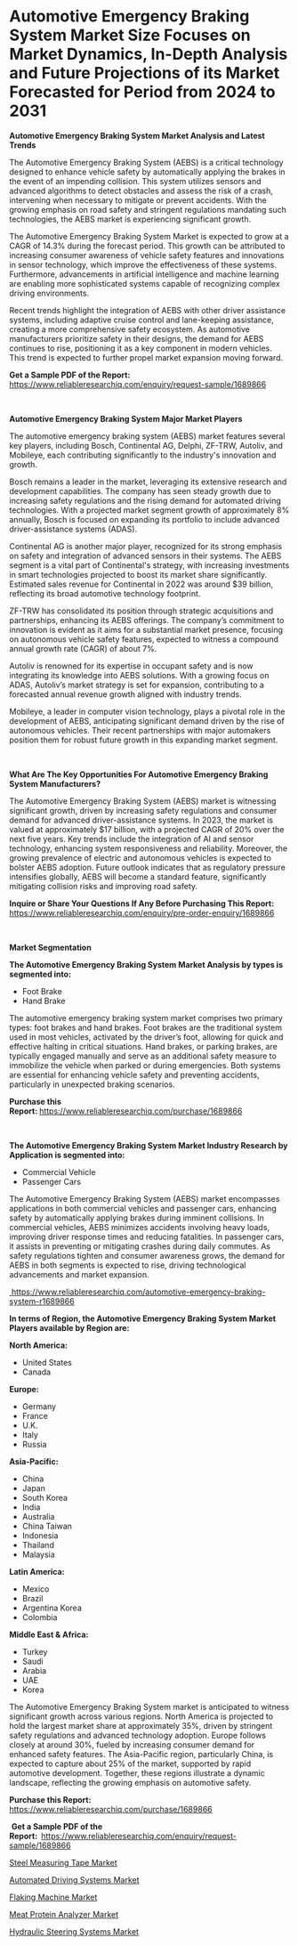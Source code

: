 <p><h1>Automotive Emergency Braking System Market Size Focuses on Market Dynamics, In-Depth Analysis and Future Projections of its Market Forecasted for Period from 2024 to 2031</h1></p><p><strong>Automotive Emergency Braking System Market Analysis and Latest Trends</strong></p>
<p><p>The Automotive Emergency Braking System (AEBS) is a critical technology designed to enhance vehicle safety by automatically applying the brakes in the event of an impending collision. This system utilizes sensors and advanced algorithms to detect obstacles and assess the risk of a crash, intervening when necessary to mitigate or prevent accidents. With the growing emphasis on road safety and stringent regulations mandating such technologies, the AEBS market is experiencing significant growth.</p><p>The Automotive Emergency Braking System Market is expected to grow at a CAGR of 14.3% during the forecast period. This growth can be attributed to increasing consumer awareness of vehicle safety features and innovations in sensor technology, which improve the effectiveness of these systems. Furthermore, advancements in artificial intelligence and machine learning are enabling more sophisticated systems capable of recognizing complex driving environments.</p><p>Recent trends highlight the integration of AEBS with other driver assistance systems, including adaptive cruise control and lane-keeping assistance, creating a more comprehensive safety ecosystem. As automotive manufacturers prioritize safety in their designs, the demand for AEBS continues to rise, positioning it as a key component in modern vehicles. This trend is expected to further propel market expansion moving forward.</p></p>
<p><strong>Get a Sample PDF of the Report:&nbsp;</strong> <a href="https://www.reliableresearchiq.com/enquiry/request-sample/1689866?utm_campaign=1577&utm_medium=2&utm_source=Github&utm_content=ia&utm_term=19102024&utm_id=automotive-emergency-braking-system">https://www.reliableresearchiq.com/enquiry/request-sample/1689866</a></p>
<p>&nbsp;</p>
<p><strong>Automotive Emergency Braking System Major Market Players</strong></p>
<p><p>The automotive emergency braking system (AEBS) market features several key players, including Bosch, Continental AG, Delphi, ZF-TRW, Autoliv, and Mobileye, each contributing significantly to the industry's innovation and growth. </p><p>Bosch remains a leader in the market, leveraging its extensive research and development capabilities. The company has seen steady growth due to increasing safety regulations and the rising demand for automated driving technologies. With a projected market segment growth of approximately 8% annually, Bosch is focused on expanding its portfolio to include advanced driver-assistance systems (ADAS).</p><p>Continental AG is another major player, recognized for its strong emphasis on safety and integration of advanced sensors in their systems. The AEBS segment is a vital part of Continental's strategy, with increasing investments in smart technologies projected to boost its market share significantly. Estimated sales revenue for Continental in 2022 was around $39 billion, reflecting its broad automotive technology footprint.</p><p>ZF-TRW has consolidated its position through strategic acquisitions and partnerships, enhancing its AEBS offerings. The company’s commitment to innovation is evident as it aims for a substantial market presence, focusing on autonomous vehicle safety features, expected to witness a compound annual growth rate (CAGR) of about 7%.</p><p>Autoliv is renowned for its expertise in occupant safety and is now integrating its knowledge into AEBS solutions. With a growing focus on ADAS, Autoliv’s market strategy is set for expansion, contributing to a forecasted annual revenue growth aligned with industry trends.</p><p>Mobileye, a leader in computer vision technology, plays a pivotal role in the development of AEBS, anticipating significant demand driven by the rise of autonomous vehicles. Their recent partnerships with major automakers position them for robust future growth in this expanding market segment.</p></p>
<p>&nbsp;</p>
<p><strong>What Are The Key Opportunities For Automotive Emergency Braking System Manufacturers?</strong></p>
<p><p>The Automotive Emergency Braking System (AEBS) market is witnessing significant growth, driven by increasing safety regulations and consumer demand for advanced driver-assistance systems. In 2023, the market is valued at approximately $17 billion, with a projected CAGR of 20% over the next five years. Key trends include the integration of AI and sensor technology, enhancing system responsiveness and reliability. Moreover, the growing prevalence of electric and autonomous vehicles is expected to bolster AEBS adoption. Future outlook indicates that as regulatory pressure intensifies globally, AEBS will become a standard feature, significantly mitigating collision risks and improving road safety.</p></p>
<p><strong>Inquire or Share Your Questions If Any Before Purchasing This Report:</strong> <a href="https://www.reliableresearchiq.com/enquiry/pre-order-enquiry/1689866?utm_campaign=1577&utm_medium=2&utm_source=Github&utm_content=ia&utm_term=19102024&utm_id=automotive-emergency-braking-system">https://www.reliableresearchiq.com/enquiry/pre-order-enquiry/1689866</a></p>
<p>&nbsp;</p>
<p><strong>Market Segmentation</strong></p>
<p><strong>The Automotive Emergency Braking System Market Analysis by types is segmented into:</strong></p>
<p><ul><li>Foot Brake</li><li>Hand Brake</li></ul></p>
<p><p>The automotive emergency braking system market comprises two primary types: foot brakes and hand brakes. Foot brakes are the traditional system used in most vehicles, activated by the driver’s foot, allowing for quick and effective halting in critical situations. Hand brakes, or parking brakes, are typically engaged manually and serve as an additional safety measure to immobilize the vehicle when parked or during emergencies. Both systems are essential for enhancing vehicle safety and preventing accidents, particularly in unexpected braking scenarios.</p></p>
<p><strong>Purchase this Report:&nbsp;</strong><a href="https://www.reliableresearchiq.com/purchase/1689866?utm_campaign=1577&utm_medium=2&utm_source=Github&utm_content=ia&utm_term=19102024&utm_id=automotive-emergency-braking-system">https://www.reliableresearchiq.com/purchase/1689866</a></p>
<p>&nbsp;</p>
<p><strong>The Automotive Emergency Braking System Market Industry Research by Application is segmented into:</strong></p>
<p><ul><li>Commercial Vehicle</li><li>Passenger Cars</li></ul></p>
<p><p>The Automotive Emergency Braking System (AEBS) market encompasses applications in both commercial vehicles and passenger cars, enhancing safety by automatically applying brakes during imminent collisions. In commercial vehicles, AEBS minimizes accidents involving heavy loads, improving driver response times and reducing fatalities. In passenger cars, it assists in preventing or mitigating crashes during daily commutes. As safety regulations tighten and consumer awareness grows, the demand for AEBS in both segments is expected to rise, driving technological advancements and market expansion.</p></p>
<p><a href="https://www.reliableresearchiq.com/automotive-emergency-braking-system-r1689866?utm_campaign=1577&utm_medium=2&utm_source=Github&utm_content=ia&utm_term=19102024&utm_id=automotive-emergency-braking-system">&nbsp;https://www.reliableresearchiq.com/automotive-emergency-braking-system-r1689866</a></p>
<p><strong>In terms of Region, the Automotive Emergency Braking System Market Players available by Region are:</strong></p>
<p>
    <p> <strong> North America: </strong>
        <ul>
            <li>United States</li>
            <li>Canada</li>
        </ul>
        </p> 
    <p> <strong> Europe: </strong>
        <ul>
            <li>Germany</li>
            <li>France</li>
            <li>U.K.</li>
            <li>Italy</li>
            <li>Russia</li>
        </ul>
        </p> 
    <p> <strong> Asia-Pacific: </strong>
        <ul>
            <li>China</li>
            <li>Japan</li>
            <li>South Korea</li>
            <li>India</li>
            <li>Australia</li>
            <li>China Taiwan</li>
            <li>Indonesia</li>
            <li>Thailand</li>
            <li>Malaysia</li>
        </ul>
        </p> 
    <p> <strong> Latin America: </strong>
        <ul>
            <li>Mexico</li>
            <li>Brazil</li>
            <li>Argentina Korea</li>
            <li>Colombia</li>
        </ul>
        </p> 
    <p> <strong> Middle East & Africa: </strong>
        <ul>
            <li>Turkey</li>
            <li>Saudi</li>
            <li>Arabia</li>
            <li>UAE</li>
            <li>Korea</li>
        </ul>
    </p>
    </p>
<p><p>The Automotive Emergency Braking System market is anticipated to witness significant growth across various regions. North America is projected to hold the largest market share at approximately 35%, driven by stringent safety regulations and advanced technology adoption. Europe follows closely at around 30%, fueled by increasing consumer demand for enhanced safety features. The Asia-Pacific region, particularly China, is expected to capture about 25% of the market, supported by rapid automotive development. Together, these regions illustrate a dynamic landscape, reflecting the growing emphasis on automotive safety.</p></p>
<p><strong>Purchase this Report: </strong><a href="https://www.reliableresearchiq.com/purchase/1689866?utm_campaign=1577&utm_medium=2&utm_source=Github&utm_content=ia&utm_term=19102024&utm_id=automotive-emergency-braking-system">https://www.reliableresearchiq.com/purchase/1689866</a></p>
<p>&nbsp;<strong>Get a Sample PDF of the Report:&nbsp;&nbsp;</strong><a href="https://www.reliableresearchiq.com/enquiry/request-sample/1689866?utm_campaign=1577&utm_medium=2&utm_source=Github&utm_content=ia&utm_term=19102024&utm_id=automotive-emergency-braking-system">https://www.reliableresearchiq.com/enquiry/request-sample/1689866</a></p>
<p><strong></strong></p>
<p><p><a href="https://www.linkedin.com/pulse/steel-measuring-tape-market-velocity-124-cagr-trajectory-d3q3c?utm_campaign=1577&utm_medium=2&utm_source=Github&utm_content=ia&utm_term=19102024&utm_id=automotive-emergency-braking-system">Steel Measuring Tape Market</a></p><p><a href="https://github.com/denishaucarn/Market-Research-Report-List-1/blob/main/automated-driving-systems-market.md?utm_campaign=1577&utm_medium=2&utm_source=Github&utm_content=ia&utm_term=19102024&utm_id=automotive-emergency-braking-system">Automated Driving Systems Market</a></p><p><a href="https://issuu.com/reportprime-2/docs/flaking-machine-market-size-2030.pp_0d92980a908e70?utm_campaign=1577&utm_medium=2&utm_source=Github&utm_content=ia&utm_term=19102024&utm_id=automotive-emergency-braking-system">Flaking Machine Market</a></p><p><a href="https://www.linkedin.com/pulse/meat-protein-analyzer-market-outlook-forecast-from-2024-2031-shwsc?utm_campaign=1577&utm_medium=2&utm_source=Github&utm_content=ia&utm_term=19102024&utm_id=automotive-emergency-braking-system">Meat Protein Analyzer Market</a></p><p><a href="https://github.com/wenonaelwil/Market-Research-Report-List-1/blob/main/hydraulic-steering-systems-market.md?utm_campaign=1577&utm_medium=2&utm_source=Github&utm_content=ia&utm_term=19102024&utm_id=automotive-emergency-braking-system">Hydraulic Steering Systems Market</a></p></p>